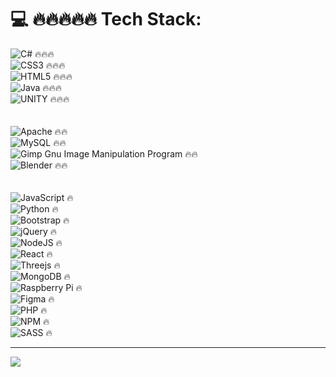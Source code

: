
# 💻 🔥🔥🔥🔥🔥 Tech Stack:
![C#](https://img.shields.io/badge/c%23-%23239120.svg?style=for-the-badge&logo=c-sharp&logoColor=white) 🔥🔥🔥 <br />
![CSS3](https://img.shields.io/badge/css3-%231572B6.svg?style=for-the-badge&logo=css3&logoColor=white) 🔥🔥🔥 <br />
![HTML5](https://img.shields.io/badge/html5-%23E34F26.svg?style=for-the-badge&logo=html5&logoColor=white) 🔥🔥🔥 <br />
![Java](https://img.shields.io/badge/java-%23ED8B00.svg?style=for-the-badge&logo=java&logoColor=white) 🔥🔥🔥 <br />
![UNITY](https://img.shields.io/badge/Unity-%2320232a.svg?style=for-the-badge&logo=unity&logoColor=white) 🔥🔥🔥 <br />
<br /><br />
![Apache](https://img.shields.io/badge/apache-%23D42029.svg?style=for-the-badge&logo=apache&logoColor=white) 🔥🔥 <br />
![MySQL](https://img.shields.io/badge/mysql-%2300f.svg?style=for-the-badge&logo=mysql&logoColor=white) 🔥🔥 <br />
![Gimp Gnu Image Manipulation Program](https://img.shields.io/badge/Gimp-657D8B?style=for-the-badge&logo=gimp&logoColor=FFFFFF) 🔥🔥 <br />
![Blender](https://img.shields.io/badge/blender-%23F5792A.svg?style=for-the-badge&logo=blender&logoColor=white) 🔥🔥 <br />
 <br /><br />
![JavaScript](https://img.shields.io/badge/javascript-%23323330.svg?style=for-the-badge&logo=javascript&logoColor=%23F7DF1E) 🔥 <br />
![Python](https://img.shields.io/badge/python-3670A0?style=for-the-badge&logo=python&logoColor=ffdd54) 🔥 <br />
![Bootstrap](https://img.shields.io/badge/bootstrap-%23563D7C.svg?style=for-the-badge&logo=bootstrap&logoColor=white) 🔥 <br />
![jQuery](https://img.shields.io/badge/jquery-%230769AD.svg?style=for-the-badge&logo=jquery&logoColor=white) 🔥 <br />
![NodeJS](https://img.shields.io/badge/node.js-6DA55F?style=for-the-badge&logo=node.js&logoColor=white) 🔥 <br />
![React](https://img.shields.io/badge/react-%2320232a.svg?style=for-the-badge&logo=react&logoColor=%2361DAFB) 🔥 <br />
![Threejs](https://img.shields.io/badge/threejs-black?style=for-the-badge&logo=three.js&logoColor=white) 🔥 <br />
![MongoDB](https://img.shields.io/badge/MongoDB-%234ea94b.svg?style=for-the-badge&logo=mongodb&logoColor=white) 🔥 <br />
![Raspberry Pi](https://img.shields.io/badge/-RaspberryPi-C51A4A?style=for-the-badge&logo=Raspberry-Pi) 🔥 <br />
![Figma](https://img.shields.io/badge/figma-%23F24E1E.svg?style=for-the-badge&logo=figma&logoColor=white) 🔥 <br />
![PHP](https://img.shields.io/badge/php-%23777BB4.svg?style=for-the-badge&logo=php&logoColor=white) 🔥<br />
![NPM](https://img.shields.io/badge/NPM-%23000000.svg?style=for-the-badge&logo=npm&logoColor=white) 🔥<br />
![SASS](https://img.shields.io/badge/SASS-hotpink.svg?style=for-the-badge&logo=SASS&logoColor=white) 🔥



---
[![](https://visitcount.itsvg.in/api?id=CreateYourReality&icon=0&color=0)](https://visitcount.itsvg.in)

<!-- Proudly created with GPRM ( https://gprm.itsvg.in ) -->



